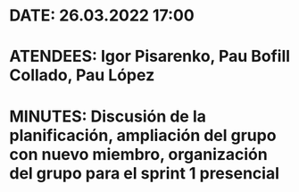 # DATE: 26.03.2022 17:00

# ATENDEES: Igor Pisarenko, Pau Bofill Collado, Pau López

# MINUTES: Discusión de la planificación, ampliación del grupo con nuevo miembro, organización del grupo para el sprint 1 presencial
